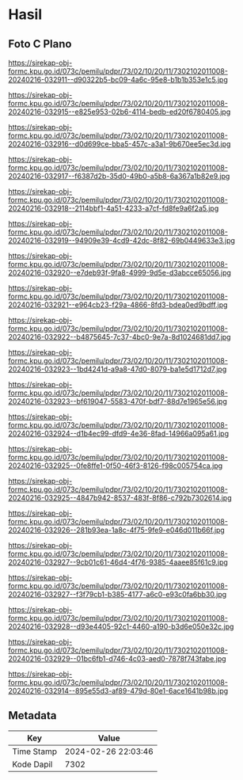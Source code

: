 # Hasil

## Foto C Plano

https://sirekap-obj-formc.kpu.go.id/073c/pemilu/pdpr/73/02/10/20/11/7302102011008-20240216-032911--d90322b5-bc09-4a6c-95e8-b1b1b353e1c5.jpg

https://sirekap-obj-formc.kpu.go.id/073c/pemilu/pdpr/73/02/10/20/11/7302102011008-20240216-032915--e825e953-02b6-4114-bedb-ed20f6780405.jpg

https://sirekap-obj-formc.kpu.go.id/073c/pemilu/pdpr/73/02/10/20/11/7302102011008-20240216-032916--d0d699ce-bba5-457c-a3a1-9b670ee5ec3d.jpg

https://sirekap-obj-formc.kpu.go.id/073c/pemilu/pdpr/73/02/10/20/11/7302102011008-20240216-032917--f6387d2b-35d0-49b0-a5b8-6a367a1b82e9.jpg

https://sirekap-obj-formc.kpu.go.id/073c/pemilu/pdpr/73/02/10/20/11/7302102011008-20240216-032918--2114bbf1-4a51-4233-a7cf-fd8fe9a6f2a5.jpg

https://sirekap-obj-formc.kpu.go.id/073c/pemilu/pdpr/73/02/10/20/11/7302102011008-20240216-032919--94909e39-4cd9-42dc-8f82-69b0449633e3.jpg

https://sirekap-obj-formc.kpu.go.id/073c/pemilu/pdpr/73/02/10/20/11/7302102011008-20240216-032920--e7deb93f-9fa8-4999-9d5e-d3abcce65056.jpg

https://sirekap-obj-formc.kpu.go.id/073c/pemilu/pdpr/73/02/10/20/11/7302102011008-20240216-032921--e964cb23-f29a-4866-8fd3-bdea0ed9bdff.jpg

https://sirekap-obj-formc.kpu.go.id/073c/pemilu/pdpr/73/02/10/20/11/7302102011008-20240216-032922--b4875645-7c37-4bc0-9e7a-8d1024681dd7.jpg

https://sirekap-obj-formc.kpu.go.id/073c/pemilu/pdpr/73/02/10/20/11/7302102011008-20240216-032923--1bd4241d-a9a8-47d0-8079-ba1e5d1712d7.jpg

https://sirekap-obj-formc.kpu.go.id/073c/pemilu/pdpr/73/02/10/20/11/7302102011008-20240216-032923--bf619047-5583-470f-bdf7-88d7e1965e56.jpg

https://sirekap-obj-formc.kpu.go.id/073c/pemilu/pdpr/73/02/10/20/11/7302102011008-20240216-032924--d1b4ec99-dfd9-4e36-8fad-14966a095a61.jpg

https://sirekap-obj-formc.kpu.go.id/073c/pemilu/pdpr/73/02/10/20/11/7302102011008-20240216-032925--0fe8ffe1-0f50-46f3-8126-f98c005754ca.jpg

https://sirekap-obj-formc.kpu.go.id/073c/pemilu/pdpr/73/02/10/20/11/7302102011008-20240216-032925--4847b942-8537-483f-8f86-c792b7302614.jpg

https://sirekap-obj-formc.kpu.go.id/073c/pemilu/pdpr/73/02/10/20/11/7302102011008-20240216-032926--281b93ea-1a8c-4f75-9fe9-e046d011b66f.jpg

https://sirekap-obj-formc.kpu.go.id/073c/pemilu/pdpr/73/02/10/20/11/7302102011008-20240216-032927--9cb01c61-46d4-4f76-9385-4aaee85f61c9.jpg

https://sirekap-obj-formc.kpu.go.id/073c/pemilu/pdpr/73/02/10/20/11/7302102011008-20240216-032927--f3f79cb1-b385-4177-a6c0-e93c0fa6bb30.jpg

https://sirekap-obj-formc.kpu.go.id/073c/pemilu/pdpr/73/02/10/20/11/7302102011008-20240216-032928--d93e4405-92c1-4460-a190-b3d6e050e32c.jpg

https://sirekap-obj-formc.kpu.go.id/073c/pemilu/pdpr/73/02/10/20/11/7302102011008-20240216-032929--01bc6fb1-d746-4c03-aed0-7878f743fabe.jpg

https://sirekap-obj-formc.kpu.go.id/073c/pemilu/pdpr/73/02/10/20/11/7302102011008-20240216-032914--895e55d3-af89-479d-80e1-6ace1641b98b.jpg


## Metadata

| Key        | Value               |
| ---------- | ------------------- |
| Time Stamp | 2024-02-26 22:03:46 |
| Kode Dapil | 7302                |



